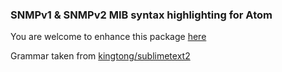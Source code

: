 ### SNMPv1 & SNMPv2 MIB syntax highlighting for Atom

You are welcome to enhance this package [here](https://github.com/albertored/atom-language-mib)

Grammar taken from [kingtong/sublimetext2](https://github.com/kingtong/sublimetext2)
